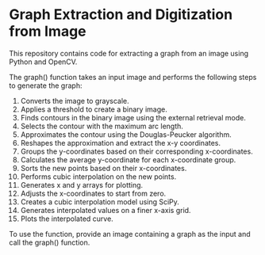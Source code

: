 # Graph Extraction and Digitization from Image
This repository contains code for extracting a graph from an image using Python and OpenCV.

The graph() function takes an input image and performs the following steps to generate the graph:

1. Converts the image to grayscale.
2. Applies a threshold to create a binary image.
3. Finds contours in the binary image using the external retrieval mode.
4. Selects the contour with the maximum arc length.
5. Approximates the contour using the Douglas-Peucker algorithm.
6. Reshapes the approximation and extract the x-y coordinates.
7. Groups the y-coordinates based on their corresponding x-coordinates.
8. Calculates the average y-coordinate for each x-coordinate group.
9. Sorts the new points based on their x-coordinates.
10. Performs cubic interpolation on the new points.
11. Generates x and y arrays for plotting.
12. Adjusts the x-coordinates to start from zero.
13. Creates a cubic interpolation model using SciPy.
14. Generates interpolated values on a finer x-axis grid.
15. Plots the interpolated curve.
    
To use the function, provide an image containing a graph as the input and call the graph() function.





